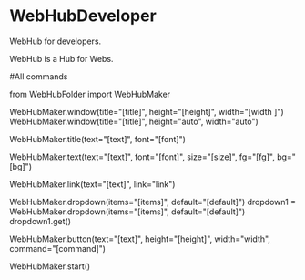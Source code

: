 # WebHubDeveloper
WebHub for developers.

WebHub is a Hub for Webs.

#All commands

from WebHubFolder import WebHubMaker

WebHubMaker.window(title="[title]", height="[height]", width="[width ]")
WebHubMaker.window(title="[title]", height="auto", width="auto")

WebHubMaker.title(text="[text]", font="[font]")

WebHubMaker.text(text="[text]", font="[font]", size="[size]", fg="[fg]", bg="[bg]")

WebHubMaker.link(text="[text]", link="link")

WebHubMaker.dropdown(items="[items]", default="[default]")
dropdown1 = WebHubMaker.dropdown(items="[items]", default="[default]")
dropdown1.get()

WebHubMaker.button(text="[text]", height="[height]", width="width", command="[command]")

WebHubMaker.start()
